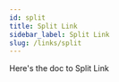 ```yaml
---
id: split
title: Split Link
sidebar_label: Split Link
slug: /links/split
---
```


Here's the doc to Split Link
